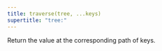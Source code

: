 ```yaml
---
title: traverse(tree, ...keys)
supertitle: "tree:"
---
```


Return the value at the corresponding path of keys.
